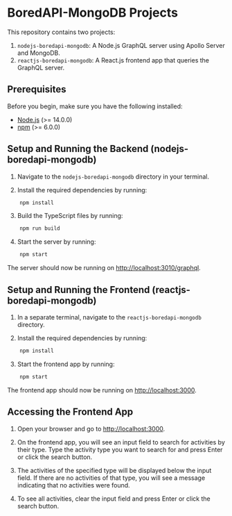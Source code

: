 # BoredAPI-MongoDB Projects

This repository contains two projects:

1. `nodejs-boredapi-mongodb`: A Node.js GraphQL server using Apollo Server and MongoDB.
2. `reactjs-boredapi-mongodb`: A React.js frontend app that queries the GraphQL server.

## Prerequisites

Before you begin, make sure you have the following installed:

- [Node.js](https://nodejs.org/en/download/) (>= 14.0.0)
- [npm](https://www.npmjs.com/get-npm) (>= 6.0.0)

## Setup and Running the Backend (nodejs-boredapi-mongodb)

1. Navigate to the `nodejs-boredapi-mongodb` directory in your terminal.

2. Install the required dependencies by running:

```bash
    npm install
```

3. Build the TypeScript files by running:

```bash
    npm run build
```

4. Start the server by running:

```bash
    npm start
```

The server should now be running on [http://localhost:3010/graphql](http://localhost:3010/graphql).

## Setup and Running the Frontend (reactjs-boredapi-mongodb)

1. In a separate terminal, navigate to the `reactjs-boredapi-mongodb` directory.

2. Install the required dependencies by running:

```bash
    npm install
```

3. Start the frontend app by running:

```bash
    npm start
```

The frontend app should now be running on [http://localhost:3000](http://localhost:3000).

## Accessing the Frontend App

1. Open your browser and go to [http://localhost:3000](http://localhost:3000).

2. On the frontend app, you will see an input field to search for activities by their type. Type the activity type you want to search for and press Enter or click the search button.

3. The activities of the specified type will be displayed below the input field. If there are no activities of that type, you will see a message indicating that no activities were found.

4. To see all activities, clear the input field and press Enter or click the search button.
